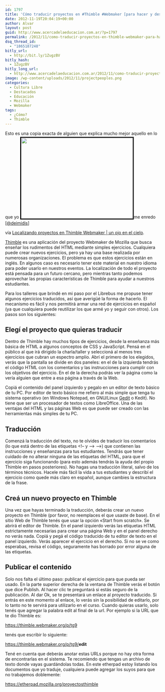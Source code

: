 ```yaml
---
id: 1797
title: 'Cómo traducir proyectos en #Thimble #Webmaker [para hacer y deshacer la web]'
date: 2012-11-19T20:04:19+00:00
author: Alvar
layout: post
guid: http://www.acercadelaeducacion.com.ar/?p=1797
permalink: /2012/11/como-traducir-proyectos-en-thimble-webmaker-para-hacer-y-deshacer-la-web/
dsq_thread_id:
  - "1865187248"
bitly_url:
  - http://bit.ly/1ZugzBV
bitly_hash:
  - 1ZugzBV
bitly_long_url:
  - http://www.acercadelaeducacion.com.ar/2012/11/como-traducir-proyectos-en-thimble-webmaker-para-hacer-y-deshacer-la-web/
image: /wp-content/uploads/2012/11/projectpeoples.png
categories:
  - Cultura Libre
  - Destacados
  - Educación
  - Mozilla
  - Webmaker
tags:
  - ¿Cómo?
  - Thimble
---
```

Esto es una copia exacta de alguien que explica mucho mejor aquello en lo que yo <a href="http://www.acercadelaeducacion.com.ar/2012/11/19/como-traducir-proyectos-en-thimble-webmaker-para-hacer-y-deshacer-la-web/projectpeoples/" rel="attachment wp-att-1804"><img class="alignleft size-full wp-image-1804" style="border: 3px solid black; margin-top: 3px; margin-bottom: 3px;" title="projectpeoples" src="http://www.acercadelaeducacion.com.ar/wp-content/uploads/2012/11/projectpeoples.png" alt="" width="364" height="263" /></a>me enredo [<a title="Tuiter de Deimidis" href="http://twitter/deimidis" target="_blank">@deimidis</a>]

vía <a href="http://unojoenelcielo.com.ar/2012/10/10/localizando-proyectos-en-thimble-webmaker/">Localizando proyectos en Thimble Webmaker | un ojo en el cielo</a>.
<div class="single-entry-content">

<a title="Página web de Thimble, proyecto de Mozilla" href="https://thimble.webmaker.org/en-US/">Thimble</a> es una aplicación del proyecto Webmaker de Mozilla que busca enseñar los rudimentos del HTML mediante simples ejercicios. Cualquiera puede crear nuevos ejercicios, pero ya hay una base realizada por numerosas organizaciones. El problema es que estos ejercicios están en inglés. En algunos caso es necesario tener este material en nuestro idioma para poder usarlo en nuestros eventos. La localización de todo el proyecto está pensada para un futuro cercano, pero mientras tanto podemos aprovechar las propias características de Thimble para ayudar a nuestros estudiantes.

Para los talleres que brindé en mi paso por el Librebus me propuse tener algunos ejercicios traducidos, así que averigüé la forma de hacerlo. El mecanismo es fácil y nos permitirá armar una red de ejercicios en español (ya que cualquiera puede reutilizar los que armé yo y seguir con otros). Los pasos son los siguientes:
<h2>Elegí el proyecto que quieras traducir</h2>
Dentro de Thimble hay muchos tipos de ejercicios, desde la enseñanza más básica de HTML a algunos conceptos de CSS y JavaScript. Pensá en el público al que irá dirigido la charla/taller y seleccioná al menos tres ejercicios que cubran un espectro amplio. Abrí el primero de los elegidos, verás que la pantalla se divide en dos paneles: en el de la izquierda tendrás el código HTML con los comentarios y las instrucciones para cumplir con los objetivos del ejercicio. En el de la derecha podrás ver la página como la vería alguien que entre a esa página a través de la Web.

Copiá el contenido del panel izquierdo y pegalo en un editor de texto básico de tu PC. Por editor de texto básico me refiero al más simple que tenga tu sistema operativo (en Windows Notepad, en GNU/Linux <a title="Sitio web de gedit, editor de textos" href="http://projects.gnome.org/gedit/">Gedit</a> o Kedit). No tiene que ser un procesador de textos como LibreOffice. Una de las ventajas del HTML y las páginas Web es que puede ser creado con las herramientas más simples de tu PC.
<h2>Traducción</h2>
Comenzá la traducción del texto, no te olvides de traducir los comentarios (lo que está dentro de las etiquetas &lt;!– y –&gt; –&gt;) que contienen las instrucciones y enseñanzas para tus estudiantes. Tendrás que tener cuidado de no alterar ninguna de las etiquetas del HTML, para que el ejercicio siga funcionando (para esto además tendrás la ayuda del propio Thimble en pasos posteriores). No hagas una traducción literal, salvo de los términos técnicos. Hacele más fácil la vida a tus estudiantes y describí el ejercicio como quede más claro en español, aunque cambies la estructura de la frase.
<h2>Creá un nuevo proyecto en Thimble</h2>
Una vez que hayas terminado la traducción, deberás crear un nuevo proyecto en Thimble (por favor, no reemplaces el que usaste de base). En el sitio Web de Thimble tenés que usar la opción «Start from scratch». Se abrirá el editor de Thimble. En el panel izquierdo verás las etiquetas HTML estrictamente necesarias para crear una página Web y en el panel derecho no verás nada. Copiá y pegá el código traducido de tu editor de texto en el panel izquierdo. Verás aparecer el ejercicio en el derecho. Si no se ve como esperabas, revisa el código, seguramente has borrado por error alguna de las etiquetas.
<h2>Publicar el contenido</h2>
Solo nos falta el último paso: publicar el ejercicio para que pueda ser usado. En la parte superior derecha de la ventana de Thimble verás el botón que dice Publish. Al hacer clic te preguntará si estás seguro de la publicación. Al dar Ok, se te presentará un enlace al proyecto traducido. Si entrás en este momento al enlace, lo verás sin la posibilidad de editarlo, por lo tanto no te servirá para utilizarlo en el curso. Cuando quieras usarlo, solo tenés que agregar la palabra edit al final de la url. Por ejemplo si la URL que te dio Thimble es:

<a href="https://thimble.webmaker.org/p/tg9">https://thimble.webmaker.org/p/tg9</a>

tenés que escribir lo siguiente:

<a href="https://thimble.webmaker.org/p/tg9/edit">https://thimble.webmaker.org/p/tg9/<strong>edit</strong></a>

Tené en cuenta que deberás anotar estas URLs porque no hay otra forma de encontrarlas en el sistema. Te recomiendo que tengas un archivo de texto donde vayas guardándolas todas. En este etherpad estoy listando los documentos que yo traduje, cualquiera puede agregar los suyos para que no trabajemos doblemente:

<a title="Documento recopilatorio de proyectos traducidos" href="https://etherpad.mozilla.org/proyectosthimble">https://etherpad.mozilla.org/proyectosthimble</a>

</div>
&nbsp;